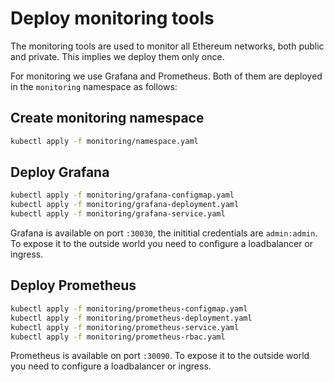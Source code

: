 # Deploy monitoring tools

The monitoring tools are used to monitor all Ethereum networks, both public and private. This implies we deploy them only once.

For monitoring we use Grafana and Prometheus. Both of them are deployed in the `monitoring` namespace as follows:

## Create monitoring namespace

```bash
kubectl apply -f monitoring/namespace.yaml
```

## Deploy Grafana

```bash
kubectl apply -f monitoring/grafana-configmap.yaml
kubectl apply -f monitoring/grafana-deployment.yaml
kubectl apply -f monitoring/grafana-service.yaml
```

Grafana is available on port `:30030`, the inititial credentials are `admin:admin`. To expose it to the outside world you need to configure a loadbalancer or ingress.

## Deploy Prometheus

```bash
kubectl apply -f monitoring/prometheus-configmap.yaml
kubectl apply -f monitoring/prometheus-deployment.yaml
kubectl apply -f monitoring/prometheus-service.yaml
kubectl apply -f monitoring/prometheus-rbac.yaml
```

Prometheus is available on port `:30090`. To expose it to the outside world you need to configure a loadbalancer or ingress.

